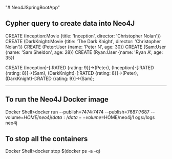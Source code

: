 "# Neo4JSpringBootApp" 

Cypher query to create data into Neo4J
--------------------------------------------------------------------------------

CREATE (Inception:Movie {title: 'Inception', director: 'Christopher Nolan'})
CREATE (DarkKnight:Movie {title: 'The Dark Knight', director: 'Christopher Nolan'})
CREATE (Peter:User {name: 'Peter N', age: 30})
CREATE (Sam:User {name: 'Sam Sheldon', age: 28})
CREATE (Ryan:User {name: 'Ryan A', age: 35})

CREATE 
(Inception)-[:RATED {rating: 9}]->(Peter),
(Inception)-[:RATED {rating: 8}]->(Sam),
(DarkKnight)-[:RATED {rating: 8}]->(Peter),
(DarkKnight)-[:RATED {rating: 9}]->(Sam);

-------------------------------------------------------------------------------


To run the Neo4J Docker image 
---------------------------------
Docker Shell>docker run     --publish=7474:7474 --publish=7687:7687     --volume=$HOME/neo4j/data:/data     --volume=$HOME/neo4j/l
ogs:/logs     neo4j

To stop all the containers
---------------------------------
Docker Shell>docker stop $(docker ps -a -q)
